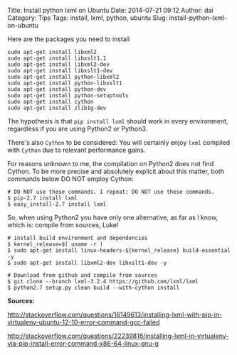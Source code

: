 Title: Install python lxml on Ubuntu
Date: 2014-07-21 09:12
Author: dai
Category: Tips
Tags: install, lxml, python, ubuntu
Slug: install-python-lxml-on-ubuntu

Here are the packages you need to install

``` {.default .prettyprint .prettyprinted}
sudo apt-get install libxml2
sudo apt-get install libxslt1.1
sudo apt-get install libxml2-dev
sudo apt-get install libxslt1-dev
sudo apt-get install python-libxml2
sudo apt-get install python-libxslt1
sudo apt-get install python-dev
sudo apt-get install python-setuptools
sudo apt-get install cython
sudo apt-get install zlib1g-dev
```

The hypothesis is that `pip install lxml` should work in every
environment, regardless if you are using Python2 or Python3.

There's also `Cython` to be considered: You will certainly
enjoy `lxml` compiled with `Cython` due to relevant performance gains.

For reasons unknown to me, the compilation on Python2 does not find
Cython. To be more precise and absolutely explicit about this matter,
both commands below DO NOT employ Cython:

``` {.default .prettyprint .prettyprinted}
# DO NOT use these commands. I repeat: DO NOT use these commands.
$ pip-2.7 install lxml
$ easy_install-2.7 install lxml
```

So, when using Python2 you have only one alternative, as far as I know,
which is: compile from sources, Luke!

``` {.default .prettyprint .prettyprinted}
# install build environment and dependencies
$ kernel_release=$( uname -r )
$ sudo apt-get install linux-headers-${kernel_release} build-essential -y
$ sudo apt-get install libxml2-dev libxslt1-dev -y

# Download from github and compile from sources
$ git clone --branch lxml-3.2.4 https://github.com/lxml/lxml
$ python2.7 setup.py clean build --with-cython install
```

**Sources:**  

http://stackoverflow.com/questions/16149613/installing-lxml-with-pip-in-virtualenv-ubuntu-12-10-error-command-gcc-failed  

http://stackoverflow.com/questions/22239816/installing-lxml-in-virtualenv-via-pip-install-error-command-x86-64-linux-gnu-g
